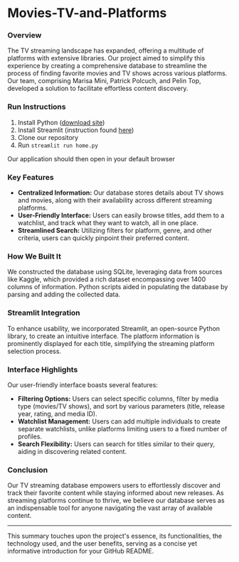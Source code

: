 # Movies-TV-and-Platforms
### Overview

The TV streaming landscape has expanded, offering a multitude of platforms with extensive libraries. Our project aimed to simplify this experience by creating a comprehensive database to streamline the process of finding favorite movies and TV shows across various platforms. Our team, comprising Marisa Mini, Patrick Polcuch, and Pelin Top, developed a solution to facilitate effortless content discovery.

### Run Instructions
1. Install Python ([download site](https://www.python.org/downloads/))
2. Install Streamlit (instruction found [here](https://docs.streamlit.io/get-started/installation))
3. Clone our repository
4. Run
```streamlit run home.py```

Our application should then open in your default browser

### Key Features

- **Centralized Information:** Our database stores details about TV shows and movies, along with their availability across different streaming platforms.
- **User-Friendly Interface:** Users can easily browse titles, add them to a watchlist, and track what they want to watch, all in one place.
- **Streamlined Search:** Utilizing filters for platform, genre, and other criteria, users can quickly pinpoint their preferred content.

### How We Built It

We constructed the database using SQLite, leveraging data from sources like Kaggle, which provided a rich dataset encompassing over 1400 columns of information. Python scripts aided in populating the database by parsing and adding the collected data.

### Streamlit Integration

To enhance usability, we incorporated Streamlit, an open-source Python library, to create an intuitive interface. The platform information is prominently displayed for each title, simplifying the streaming platform selection process.

### Interface Highlights

Our user-friendly interface boasts several features:
- **Filtering Options:** Users can select specific columns, filter by media type (movies/TV shows), and sort by various parameters (title, release year, rating, and media ID).
- **Watchlist Management:** Users can add multiple individuals to create separate watchlists, unlike platforms limiting users to a fixed number of profiles.
- **Search Flexibility:** Users can search for titles similar to their query, aiding in discovering related content.

### Conclusion

Our TV streaming database empowers users to effortlessly discover and track their favorite content while staying informed about new releases. As streaming platforms continue to thrive, we believe our database serves as an indispensable tool for anyone navigating the vast array of available content.

---

This summary touches upon the project's essence, its functionalities, the technology used, and the user benefits, serving as a concise yet informative introduction for your GitHub README.
